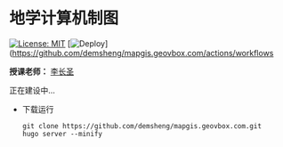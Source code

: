 # 地学计算机制图

[![License: MIT](https://img.shields.io/badge/License-MIT-blue.svg)](LICENSE) 
[![Deploy](https://github.com/demsheng/mapgis.geovbox.com/actions/workflows/deploy.yml/badge.svg)](https://github.com/demsheng/mapgis.geovbox.com/actions/workflows

**授课老师：** [李长圣](https://geovbox.com/about/lichangsheng/)

正在建设中...

- 下载运行
    ```
    git clone https://github.com/demsheng/mapgis.geovbox.com.git
    hugo server --minify
    ```
